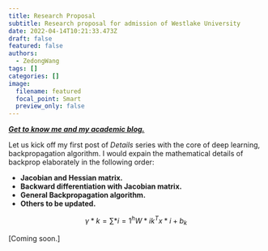 ```yaml
---
title: Research Proposal
subtitle: Research proposal for admission of Westlake University
date: 2022-04-14T10:21:33.473Z
draft: false
featured: false
authors:
  - ZedongWang
tags: []
categories: []
image:
  filename: featured
  focal_point: Smart
  preview_only: false
---
```

***[Get to know me and my academic blog.](https://zedongwang.netlify.app/post/getting-started/)***

Let us kick off my first post of *Details* series with the core of deep learning, backpropagation algorithm. I would expain the mathematical details of backprop elaborately in the following order:

* **Jacobian and Hessian matrix.**
* **Backward differentiation with Jacobian matrix.**
* **General Backpropagation algorithm.**
* **Others to be updated.**

$$\gamma*{k} =\sum*{i=1}^{h} W*{ik}^{T}x*{i} + b_{k}$$

\[Coming soon.]